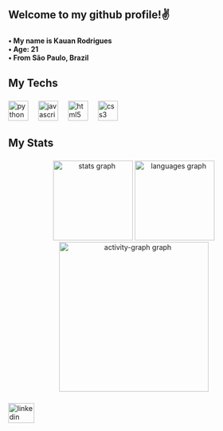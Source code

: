 <h2 align="left">Welcome to my github profile!✌️</h2>

###

<h4 align="left">• My name is Kauan Rodrigues<br>• Age: 21<br>• From São Paulo, Brazil</h4>

###

<h2 align="left">My Techs</h2>

###

<div align="left">
  <img src="https://cdn.jsdelivr.net/gh/devicons/devicon/icons/python/python-original.svg" height="40" alt="python logo"  />
  <img width="12" />
  <img src="https://cdn.jsdelivr.net/gh/devicons/devicon/icons/javascript/javascript-original.svg" height="40" alt="javascript logo"  />
  <img width="12" />
  <img src="https://cdn.jsdelivr.net/gh/devicons/devicon/icons/html5/html5-original.svg" height="40" alt="html5 logo"  />
  <img width="12" />
  <img src="https://cdn.jsdelivr.net/gh/devicons/devicon/icons/css3/css3-original.svg" height="40" alt="css3 logo"  />
</div>

###

<h2 align="left">My Stats</h2>

###

<div align="center">
  <img src="https://github-readme-stats.vercel.app/api?username=KauanRodriguez&hide_title=false&hide_rank=false&show_icons=true&include_all_commits=true&count_private=true&disable_animations=false&theme=chartreuse-dark&locale=en&hide_border=false&order=1&custom_title=Kauan%20Rodrigues'%20GitHub%20Stats" img height="160em" src"link" alt="stats graph"  />
  <img src="https://github-readme-stats.vercel.app/api/top-langs?username=KauanRodriguez&locale=en&hide_title=false&layout=compact&card_width=320&langs_count=5&theme=chartreuse-dark&hide_border=false&order=2" img height="160em" src"link" alt="languages graph"  />
  <img src="https://github-readme-activity-graph.vercel.app/graph?username=KauanRodriguez&radius=16&theme=high-contrast&area=true&order=5&hide_border=false&hide_title=false" height="300" alt="activity-graph graph"  />
</div>

###

<div align="left">
  <a href="https://www.linkedin.com/in/kauan-rodrigues-3b6701303/" target="_blank">
    <img src="https://raw.githubusercontent.com/maurodesouza/profile-readme-generator/master/src/assets/icons/social/linkedin/default.svg" width="52" height="40" alt="linkedin logo"  />
  </a>
</div>

###
